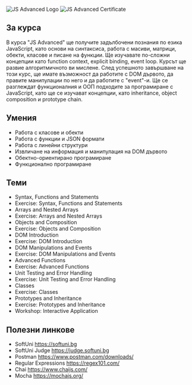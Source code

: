 ![JS Advanced Logo](https://github.com/PanayotovaT/SoftUni_JS_Advanced/blob/main/_README/JSAdvanced.jpg)
![JS Advanced Certificate](https://github.com/PanayotovaT/SoftUni_JS_Advanced/blob/main/_README/JS_Advanced_Certificate.jpg)

## За курса

В курса "JS Advanced" ще получите задълбочени познания по езика JavaScript, като основи на синтаксиса, работа с масиви, матрици, обекти, класове и писане на функции. Ще изучавате по-сложни концепции като function context, explicit binding, event loop. Курсът ще развие алгоритмичното ви мислене. След успешното завършване на този курс, ще имате възможност да работите с DOM дървото, да правите манипулации по него и да работите с "event"-и. Ще се разглеждат функционалния и ООП подходите за програмиране с JavaScript, като ще се изучават концепции, като inheritance, object composition и prototype chain.

## Умения

- Работа с класове и обекти
- Работа с функции и JSON формати
- Работа с линейни структури
- Извличане на информация и манипулация на DOM дървото
- Обектно-ориентирано програмиране
- Функционално програмиране

## Теми

- Syntax, Functions and Statements
- Exercise: Syntax, Functions and Statements
- Arrays and Nested Arrays
- Exercise: Arrays and Nested Arrays
- Objects and Composition
- Exercise: Objects and Composition
- DOM Introduction
- Exercise: DOM Introduction
- DOM Manipulations and Events
- Exercise: DOM Manipulations and Events
- Advanced Functions
- Exercise: Advanced Functions
- Unit Testing and Error Handling
- Exercise: Unit Testing and Error Handling
- Classes
- Exercise: Classes
- Prototypes and Inheritance
- Exercise: Prototypes and Inheritance
- Workshop: Interactive Application

## Полезни линкове

- SoftUni <https://softuni.bg>
- SoftUni Judge <https://judge.softuni.bg>
- Postman <https://www.postman.com/downloads/>
- Regular Expressions <https://regex101.com/>
- Chai <https://www.chaijs.com/>
- Mocha <https://mochajs.org/>
